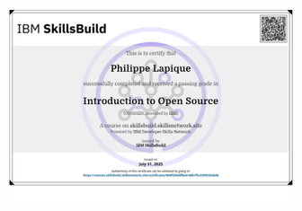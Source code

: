 ![Certificat](https://github.com/Fantasar/holbertonschool-france-certificates-ibm/blob/main/certificates-trimester-1/Certificat.png?raw=true)


